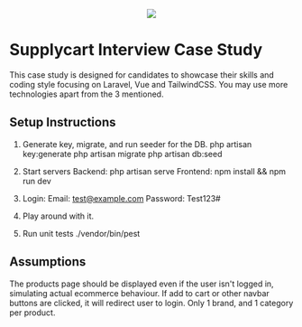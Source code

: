 <p align="center">
    <img align="center" src="https://supplycart.my/wp-content/uploads/2019/09/sc_logo_tm.png">
</p>

# Supplycart Interview Case Study

This case study is designed for candidates to showcase their skills and coding style focusing on Laravel, Vue and TailwindCSS. You may use more technologies apart from the 3 mentioned.

## Setup Instructions

1. Generate key, migrate, and run seeder for the DB. 
php artisan key:generate
php artisan migrate
php artisan db:seed

2. Start servers
Backend: php artisan serve
Frontend: npm install && npm run dev

2. Login:
Email: test@example.com
Password: Test123#

3. Play around with it. 

4. Run unit tests
./vendor/bin/pest 

## Assumptions
The products page should be displayed even if the user isn't logged in, simulating actual ecommerce behaviour.
If add to cart or other navbar buttons are clicked, it will redirect user to login. 
Only 1 brand, and 1 category per product.
